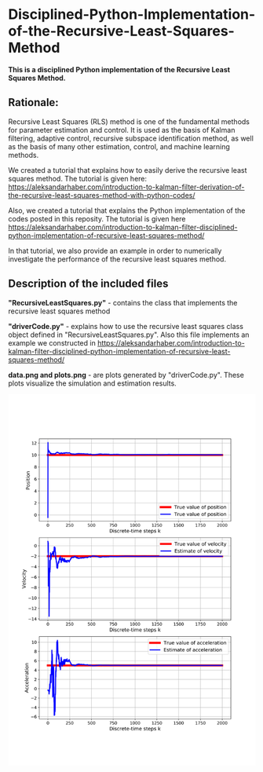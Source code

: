 # Disciplined-Python-Implementation-of-the-Recursive-Least-Squares-Method

**This is a disciplined Python implementation of the Recursive Least Squares Method.**

## Rationale: 
Recursive Least Squares (RLS) method is one of the fundamental methods for parameter estimation and control. It is used as the basis of Kalman filtering, adaptive control, recursive subspace identification method, as well as the basis of many other estimation, control, and machine learning methods. 

We created a tutorial that explains how to easily derive the recursive least squares method. The tutorial is given here:
https://aleksandarhaber.com/introduction-to-kalman-filter-derivation-of-the-recursive-least-squares-method-with-python-codes/

Also, we created a tutorial that explains the Python implementation of the codes posted in this reposity. The tutorial is given here 
https://aleksandarhaber.com/introduction-to-kalman-filter-disciplined-python-implementation-of-recursive-least-squares-method/

In that tutorial, we also provide an example in order to numerically investigate the performance of the recursive least squares method. 

## Description of the included files 

**"RecursiveLeastSquares.py"** - contains the class that implements the recursive least squares method

**"driverCode.py"**            - explains how to use the recursive least squares class object defined in "RecursiveLeastSquares.py". Also this file 
                             implements an example we constructed in https://aleksandarhaber.com/introduction-to-kalman-filter-disciplined-python-implementation-of-recursive-least-squares-method/

**data.png and plots.png**     - are plots generated by "driverCode.py". These plots visualize the simulation and estimation results. 

![My Image](plots.png)

